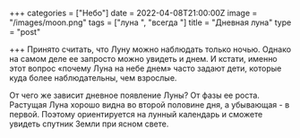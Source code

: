 +++
categories = ["Небо"]
date = 2022-04-08T21:00:00Z
image = "/images/moon.png"
tags = ["луна ", "всегда "]
title = "Дневная луна"
type = "post"

+++
Принято считать, что Луну можно наблюдать только ночью. Однако на самом деле ее запросто можно увидеть и днем. И кстати, именно этот вопрос «почему Луна на небе днем» часто задают дети, которые куда более наблюдательны, чем взрослые.  
  
От чего же зависит дневное появление Луны? От фазы ее роста. Растущая Луна хорошо видна во второй половине дня, а убывающая - в первой. Поэтому ориентируется на лунный календарь и сможете увидеть спутник Земли при ясном свете.